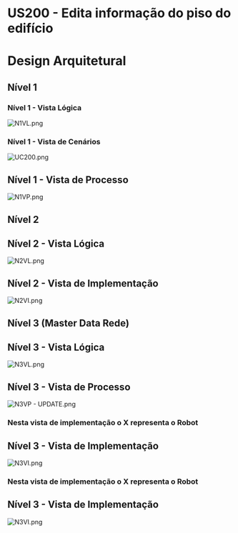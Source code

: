  US200 - Edita informação do piso do edifício
=================================================================

# Design Arquitetural

## Nível 1

### Nível 1 - Vista Lógica

![N1VL.png](..%2F..%2FNivel1%2FN1VL.png)

### Nível 1 - Vista de Cenários
![UC200.png](UC250.png)


## Nível 1 - Vista de Processo

![N1VP.png](N1VP.png)

## Nível 2

## Nível 2 - Vista Lógica

![N2VL.png](..%2F..%2FNivel2%2FN2VL.png)

## Nível 2 - Vista de Implementação

![N2VI.png](..%2F..%2FNivel2%2FN2VI.png)


## Nível 3 (Master Data Rede)

## Nível 3 - Vista Lógica
![N3VL.png](..%2F..%2FNivel3%2FN3VL.png)


## Nível 3 - Vista de Processo
![N3VP - UPDATE.png](..%2F..%2FNivel3%2FN3VP%20-%20UPDATE.png)
### Nesta vista de implementação o X representa o Robot

## Nível 3 - Vista de Implementação
![N3VI.png](..%2F..%2FNivel3%2FN3VI.png)
### Nesta vista de implementação o X representa o Robot

## Nível 3 - Vista de Implementação
![N3VI.png](..%2F..%2FNivel3%2FN3VI.png)
